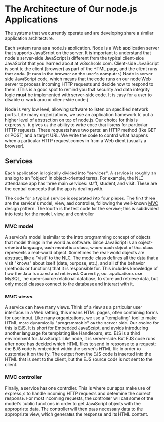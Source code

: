 # The Architecture of Our node.js Applications

The systems that we currently operate and are developing share a similar application architecture.

Each system runs as a node.js application. Node is a Web application server that supports JavaScript on the server. It is important to understand that node's server-side JavaScript is different from the typical client-side JavaScript that you learned about at w3schools.com. Client-side JavaScript is sent to the client (browser) as part of the HTML page, and the client runs that code. (It runs in the browser on the user's computer.) Node is server-side JavaScript code, which means that the code runs on our node Web server to process incoming HTTP requests and decide how to respond to them. (This is a good spot to remind you that security and data integrity logic **must** be implemented with server-side code. It is easy for a user to disable or work around client-side code.)

Node is very low level, allowing software to listen on specified network ports. Like many organizations, we use an application framework to put a higher level of abstraction on top of node.js. Our choice for this is express.js. It gives us the ability to write code that listens for particular HTTP requests. These requests have two parts: an HTTP method (like GET or POST) and a target URL. We write the code to control what happens when a particular HTTP request comes in from a Web client (usually a browser).

## Services

Each application is logically divided into "services". A service is roughly an analog to an "object" in object-oriented terms. For example, the NLC attendance app has three main services: staff, student, and visit. These are the central concepts that the app is dealing with.

The code for a typical service is separated into four pieces. The first three are the service's model, view, and controller, following the well-known [MVC](https://en.wikipedia.org/wiki/Model%E2%80%93view%E2%80%93controller) design pattern. The fourth is the test code for the service; this is subdivided into tests for the model, view, and controller.

### MVC model

A service's model is similar to the intro programming concept of objects that model things in the world as software. Since JavaScript is an object-oriented language, each model is a class, where each object of that class represents a real-world object. Sometimes the real-world objects are abstract, like a "visit" to the NLC. The model class defines all the data that a visit "knows" about itself (date, purpose, etc.), and all of the behavior (methods or functions) that it is responsible for. This includes knowledge of how the data is stored and retrieved. Currently, our applications use MySQL, the open-source relational database, to store and retrieve data, but only model classes connect to the database and interact with it.

### MVC views

A service can have many views. Think of a view as a particular user interface. In a Web setting, this means HTML pages, often containing forms for user input. Like many organizations, we use a "templating" tool to make HTML more dynamically "programmable" on the server-side. Our choice for this is EJS. It is short for Embedded JavaScript, and avoids introducing another language for templating like Handlebars, etc. EJS is a third environment for JavaScript. Like node, it is server-side. But EJS code runs after node has decided which HTML files to send in response to a request; the EJS code is embedded within the server's HTML file in order to customize it on the fly. The output from the EJS code is inserted into the HTML that is sent to the client, but the EJS source code is not sent to the client. 

### MVC controller

Finally, a service has one controller. This is where our apps make use of express.js to handle incoming HTTP requests and determine the correct response. For most incoming requests, the controller will call some of the model's public functions in order to get JavaScript objects with the appropriate data. The controller will then pass necessary data to the appropriate view, which generates the response and its HTML content. 
